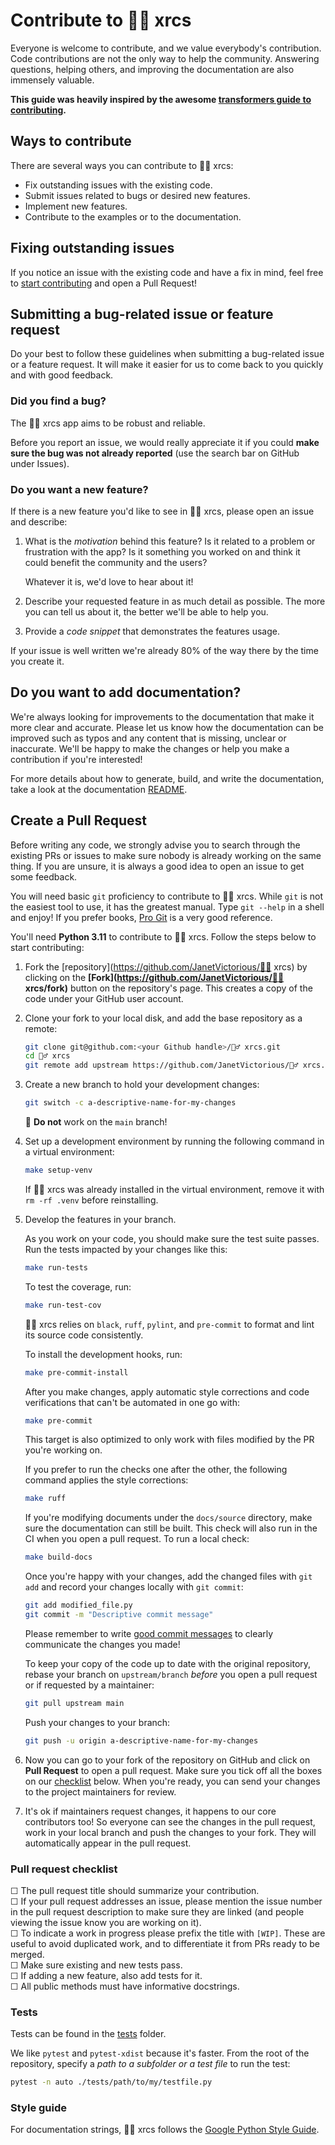 # Contribute to 🏋️‍♂️ xrcs

Everyone is welcome to contribute, and we value everybody's contribution. Code
contributions are not the only way to help the community. Answering questions, helping
others, and improving the documentation are also immensely valuable.

**This guide was heavily inspired by the awesome [transformers guide to contributing](https://github.com/huggingface/transformers/blob/main/CONTRIBUTING.md).**

## Ways to contribute

There are several ways you can contribute to 🏋️‍♂️ xrcs:

* Fix outstanding issues with the existing code.
* Submit issues related to bugs or desired new features.
* Implement new features.
* Contribute to the examples or to the documentation.

## Fixing outstanding issues

If you notice an issue with the existing code and have a fix in mind, feel free to [start contributing](#create-a-pull-request) and open a Pull Request!

## Submitting a bug-related issue or feature request

Do your best to follow these guidelines when submitting a bug-related issue or a feature request. It will make it easier for us to come back to you quickly and with good feedback.

### Did you find a bug?

The 🏋️‍♂️ xrcs app aims to be robust and reliable.

Before you report an issue, we would really appreciate it if you could **make sure the bug was not already reported** (use the search bar on GitHub under Issues).

### Do you want a new feature?

If there is a new feature you'd like to see in 🏋️‍♂️ xrcs, please open an issue and describe:

1. What is the *motivation* behind this feature? Is it related to a problem or frustration with the app? Is it something you worked on and think it could benefit the community and the users?

   Whatever it is, we'd love to hear about it!

2. Describe your requested feature in as much detail as possible. The more you can tell us about it, the better we'll be able to help you.
3. Provide a *code snippet* that demonstrates the features usage.

If your issue is well written we're already 80% of the way there by the time you create it.

## Do you want to add documentation?

We're always looking for improvements to the documentation that make it more clear and accurate. Please let us know how the documentation can be improved such as typos and any content that is missing, unclear or inaccurate. We'll be happy to make the changes or help you make a contribution if you're interested!

For more details about how to generate, build, and write the documentation, take a look at the documentation [README](https://github.com/huggingface/transformers/tree/main/docs).

## Create a Pull Request

Before writing any code, we strongly advise you to search through the existing PRs or issues to make sure nobody is already working on the same thing. If you are unsure, it is always a good idea to open an issue to get some feedback.

You will need basic `git` proficiency to contribute to 🏋️‍♂️ xrcs. While `git` is not the easiest tool to use, it has the greatest manual. Type `git --help` in a shell and enjoy! If you prefer books, [Pro Git](https://git-scm.com/book/en/v2) is a very good reference.

You'll need **Python 3.11** to contribute to 🏋️‍♂️ xrcs. Follow the steps below to start contributing:

1. Fork the [repository](https://github.com/JanetVictorious/🏋️‍♂️ xrcs) by
   clicking on the **[Fork](https://github.com/JanetVictorious/🏋️‍♂️ xrcs/fork)** button on the repository's page. This creates a copy of the code
   under your GitHub user account.

2. Clone your fork to your local disk, and add the base repository as a remote:

   ```bash
   git clone git@github.com:<your Github handle>/🏋️‍♂️ xrcs.git
   cd 🏋️‍♂️ xrcs
   git remote add upstream https://github.com/JanetVictorious/🏋️‍♂️ xrcs.git
   ```


3. Create a new branch to hold your development changes:

   ```bash
   git switch -c a-descriptive-name-for-my-changes
   ```

   🚨 **Do not** work on the `main` branch!

4. Set up a development environment by running the following command in a virtual environment:

   ```bash
   make setup-venv
   ```

   If 🏋️‍♂️ xrcs was already installed in the virtual environment, remove
   it with `rm -rf .venv` before reinstalling.

5. Develop the features in your branch.

   As you work on your code, you should make sure the test suite
   passes. Run the tests impacted by your changes like this:

   ```bash
   make run-tests
   ```

   To test the coverage, run:

   ```bash
   make run-test-cov
   ```

   🏋️‍♂️ xrcs relies on `black`, `ruff`, `pylint`, and `pre-commit` to format and lint its source code
   consistently.

   To install the development hooks, run:
    ```bash
    make pre-commit-install
    ```

   After you make changes, apply automatic style corrections and code verifications
   that can't be automated in one go with:

   ```bash
   make pre-commit
   ```

   This target is also optimized to only work with files modified by the PR you're working on.

   If you prefer to run the checks one after the other, the following command applies the
   style corrections:

   ```bash
   make ruff
   ```

   If you're modifying documents under the `docs/source` directory, make sure the documentation can still be built. This check will also run in the CI when you open a pull request. To run a local check:

   ```bash
   make build-docs
   ```

   Once you're happy with your changes, add the changed files with `git add` and
   record your changes locally with `git commit`:

   ```bash
   git add modified_file.py
   git commit -m "Descriptive commit message"
   ```

   Please remember to write [good commit messages](https://chris.beams.io/posts/git-commit/) to clearly communicate the changes you made!

   To keep your copy of the code up to date with the original
   repository, rebase your branch on `upstream/branch` *before* you open a pull request or if requested by a maintainer:

   ```bash
   git pull upstream main
   ```

   Push your changes to your branch:

   ```bash
   git push -u origin a-descriptive-name-for-my-changes
   ```
6. Now you can go to your fork of the repository on GitHub and click on **Pull Request** to open a pull request. Make sure you tick off all the boxes on our [checklist](#pull-request-checklist) below. When you're ready, you can send your changes to the project maintainers for review.

7. It's ok if maintainers request changes, it happens to our core contributors
   too! So everyone can see the changes in the pull request, work in your local
   branch and push the changes to your fork. They will automatically appear in
   the pull request.

### Pull request checklist

☐ The pull request title should summarize your contribution.<br>
☐ If your pull request addresses an issue, please mention the issue number in the pull
request description to make sure they are linked (and people viewing the issue know you
are working on it).<br>
☐ To indicate a work in progress please prefix the title with `[WIP]`. These are
useful to avoid duplicated work, and to differentiate it from PRs ready to be merged.<br>
☐ Make sure existing and new tests pass.<br>
☐ If adding a new feature, also add tests for it.<br>
☐ All public methods must have informative docstrings.<br>

### Tests

Tests can be found in the [tests](./tests) folder.

We like `pytest` and `pytest-xdist` because it's faster. From the root of the
repository, specify a *path to a subfolder or a test file* to run the test:

```bash
pytest -n auto ./tests/path/to/my/testfile.py
```

### Style guide

For documentation strings, 🏋️‍♂️ xrcs follows the [Google Python Style Guide](https://google.github.io/styleguide/pyguide.html).
